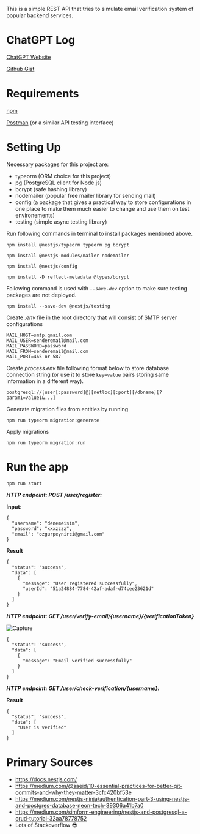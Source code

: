 
This is a simple REST API that tries to simulate email verification system of popular backend services.

# ChatGPT Log
[ChatGPT Website](https://chatgpt.com/share/9b4c7fea-9445-453b-9129-f8b1868604f7)

[Github Gist](https://gist.github.com/Zahkklm/8529d991321784c470d0fad90e4b27a7)

# Requirements
[npm](https://docs.npmjs.com/downloading-and-installing-node-js-and-npm)

[Postman](https://www.postman.com/downloads/) (or a similar API testing interface)

# Setting Up

Necessary packages for this project are:
- typeorm (ORM choice for this project)
- pg (PostgreSQL client for Node.js)
- bcrypt (safe hashing library)
- nodemailer (popular free mailer library for sending mail)
- config (a package that gives a practical way to store configurations in one place to make them much easier to change and use them on test environements)
- testing (simple async testing library)

Run following commands in terminal to install packages mentioned above.

`npm install @nestjs/typeorm typeorm pg bcrypt`

`npm install @nestjs-modules/mailer nodemailer`

`npm install @nestjs/config`

`npm install -D reflect-metadata @types/bcrypt`

Following command is used with _`--save-dev`_ option to make sure testing packages are not deployed.

`npm install --save-dev @nestjs/testing`

Create _.env_ file in the root directory that will consist of SMTP server configurations

```
MAIL_HOST=smtp.gmail.com
MAIL_USER=senderemail@mail.com
MAIL_PASSWORD=password
MAIL_FROM=senderemail@mail.com
MAIL_PORT=465 or 587
```

Create _process.env_ file following format below to store database connection string (or use it to store `key=value` pairs storing same information in a different way).

`postgresql://[user[:password]@][netloc][:port][/dbname][?param1=value1&...]`


Generate migration files from entities by running

`npm run typeorm migration:generate`

Apply migrations 

`npm run typeorm migration:run`

# Run the app

`npm run start`

***HTTP endpoint: POST /user/register:***

**Input**:
`````
{
  "username": "denemeisim",
  "password": "xxxzzzz",
  "email": "ozgurpeynirci@gmail.com"
}
`````

**Result**
````
{
  "status": "success",
  "data": [
    {
      "message": "User registered successfully",
      "userId": "51a24884-7784-42af-adaf-d74cee23621d"
    }
  ]
}
`````

***HTTP endpoint: GET /user/verify-email/{username}/{verificationToken}***

![Capture](https://github.com/Zahkklm/nestjscrudapi/assets/78751009/fffdb78a-3996-450c-b23b-08d90472c1a8)

````
{
  "status": "success",
  "data": [
    {
      "message": "Email verified successfully"
    }
  ]
}
````

***HTTP endpoint: GET /user/check-verification/{username}:***

**Result**

````
{
  "status": "success",
  "data": [
    "User is verified"
  ]
}
````
# Primary Sources
- https://docs.nestjs.com/
- https://medium.com/@saeid/10-essential-practices-for-better-git-commits-and-why-they-matter-3cfc420bf53e
- https://medium.com/nestjs-ninja/authentication-part-3-using-nestjs-and-postgres-database-neon-tech-39306a41b7a0
- https://medium.com/simform-engineering/nestjs-and-postgresql-a-crud-tutorial-32aa78778752
- Lots of Stackoverflow 😎
